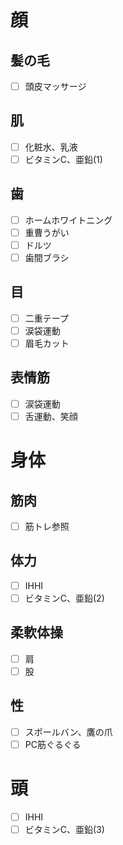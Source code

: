 # 顔
## 髪の毛
- [ ] 頭皮マッサージ
## 肌
- [ ] 化粧水、乳液
- [ ] ビタミンC、亜鉛(1)
## 歯
- [ ] ホームホワイトニング
- [ ] 重曹うがい
- [ ] ドルツ
- [ ] 歯間ブラシ
## 目
- [ ] 二重テープ
- [ ] 涙袋運動
- [ ] 眉毛カット
## 表情筋
- [ ] 涙袋運動
- [ ] 舌運動、笑顔
# 身体
## 筋肉
- [ ] 筋トレ参照
## 体力
- [ ] IHHI
- [ ] ビタミンC、亜鉛(2)
## 柔軟体操
- [ ] 肩
- [ ] 股
## 性
- [ ] スポールバン、鷹の爪
- [ ] PC筋ぐるぐる
# 頭
- [ ] IHHI
- [ ] ビタミンC、亜鉛(3)

